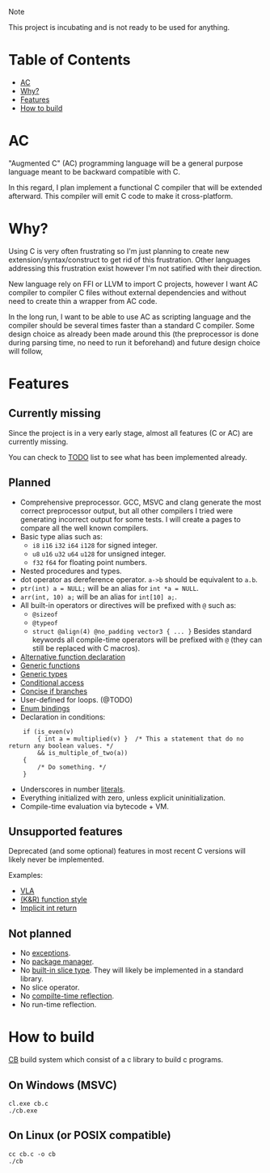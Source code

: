 > [!NOTE]  
> This project is incubating and is not ready to be used for anything.

# Table of Contents

- [AC](#ac)
- [Why?](#why)
- [Features](#features)
- [How to build](#how-to-build)

# AC

"Augmented C" (AC) programming language will be a general purpose language meant to be backward compatible with C.

In this regard, I plan implement a functional C compiler that will be extended afterward.
This compiler will emit C code to make it cross-platform.

# Why?

Using C is very often frustrating so I'm just planning to create new extension/syntax/construct to get rid of this frustration.
Other languages addressing this frustration exist however I'm not satified with their direction.

New language rely on FFI or LLVM to import C projects, however I want AC compiler to compiler C files without external dependencies and without need to create thin a wrapper from AC code.

In the long run, I want to be able to use AC as scripting language and the compiler should be several times faster than a standard C compiler.
Some design choice as already been made around this (the preprocessor is done during parsing time, no need to run it beforehand) and future design choice will follow,

# Features

## Currently missing

Since the project is in a very early stage, almost all features (C or AC) are currently missing.

You can check to [TODO](docs/TODO.md) list to see what has been implemented already.

## Planned

- Comprehensive preprocessor. GCC, MSVC and clang generate the most correct preprocessor output, but all other compilers I tried were generating incorrect output for some tests. I will create a pages to compare all the well known compilers.
- Basic type alias such as:
  - `i8` `i16` `i32` `i64` `i128` for signed integer.
  - `u8` `u16` `u32` `u64` `u128` for unsigned integer.
  - `f32` `f64` for floating point numbers.
- Nested procedures and types.
- dot operator as dereference operator. `a->b` should be equivalent to `a.b`.
- `ptr(int) a = NULL;` will be an alias for `int *a = NULL`.
- `arr(int, 10) a;` will be an alias for `int[10] a;`.
- All built-in operators or directives will be prefixed with `@` such as:
    - `@sizeof`
    - `@typeof`
    - `struct @align(4) @no_padding vector3 { ... }`
    Besides standard keywords all compile-time operators will be prefixed with `@` (they can still be replaced with C macros).
- [Alternative function declaration](docs/drafts/alternative_function.md)
- [Generic functions](docs/drafts/generic_function.md)
- [Generic types](docs/drafts/generic_type.md)
- [Conditional access](docs/drafts/conditional_access.md)
- [Concise if branches](docs/drafts/concise_if.md)
- User-defined for loops. (@TODO)
- [Enum bindings](docs/drafts/binding.md)
- Declaration in conditions:
```
    if (is_even(v)
        { int a = multiplied(v) }  /* This a statement that do no return any boolean values. */
        && is_multiple_of_two(a))
    {
        /* Do something. */    
    }
```
- Underscores in number [literals](docs/literals.md#more-lax-single-quotes-digit-separator).
- Everything initialized with zero, unless explicit uninitialization.
- Compile-time evaluation via bytecode + VM.

## Unsupported features

Deprecated (and some optional) features in most recent C versions will likely never be implemented.

Examples:

- [VLA](docs/deprecated/vla.md)
- [(K&R) function style](docs/deprecated/kr.md)
- [Implicit int return](docs/deprecated/int_return.md)

## Not planned

- No [exceptions](docs/not_planned.md#exceptions).
- No [package manager](docs/not_planned.md#package-manager).
- No [built-in slice type](docs/not_planned.md#built-in-slice-type). They will likely be implemented in a standard library.
- No slice operator.
- No [compilte-time reflection](docs/not_planned.md#compile-time-reflection).
- No run-time reflection.

# How to build

[CB](github.com/kevreco.cb) build system which consist of a c library to build c programs.

## On Windows (MSVC)
```
cl.exe cb.c
./cb.exe
```

## On Linux (or POSIX compatible)

```
cc cb.c -o cb
./cb
```